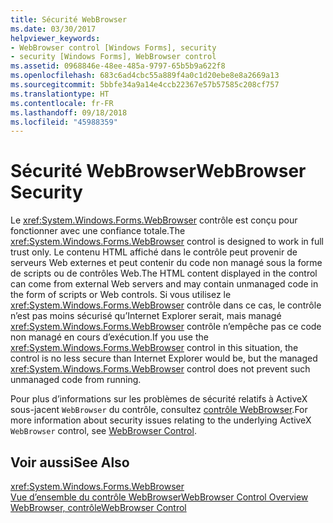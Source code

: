 ```yaml
---
title: Sécurité WebBrowser
ms.date: 03/30/2017
helpviewer_keywords:
- WebBrowser control [Windows Forms], security
- security [Windows Forms], WebBrowser control
ms.assetid: 0968846e-48ee-485a-9797-65b5b9a622f8
ms.openlocfilehash: 683c6ad4cbc55a889f4a0c1d20ebe8e8a2669a13
ms.sourcegitcommit: 5bbfe34a9a14e4ccb22367e57b57585c208cf757
ms.translationtype: HT
ms.contentlocale: fr-FR
ms.lasthandoff: 09/18/2018
ms.locfileid: "45988359"
---
```

# <a name="webbrowser-security"></a><span data-ttu-id="4a89c-102">Sécurité WebBrowser</span><span class="sxs-lookup"><span data-stu-id="4a89c-102">WebBrowser Security</span></span>
<span data-ttu-id="4a89c-103">Le <xref:System.Windows.Forms.WebBrowser> contrôle est conçu pour fonctionner avec une confiance totale.</span><span class="sxs-lookup"><span data-stu-id="4a89c-103">The <xref:System.Windows.Forms.WebBrowser> control is designed to work in full trust only.</span></span> <span data-ttu-id="4a89c-104">Le contenu HTML affiché dans le contrôle peut provenir de serveurs Web externes et peut contenir du code non managé sous la forme de scripts ou de contrôles Web.</span><span class="sxs-lookup"><span data-stu-id="4a89c-104">The HTML content displayed in the control can come from external Web servers and may contain unmanaged code in the form of scripts or Web controls.</span></span> <span data-ttu-id="4a89c-105">Si vous utilisez le <xref:System.Windows.Forms.WebBrowser> contrôle dans ce cas, le contrôle n’est pas moins sécurisé qu’Internet Explorer serait, mais managé <xref:System.Windows.Forms.WebBrowser> contrôle n’empêche pas ce code non managé en cours d’exécution.</span><span class="sxs-lookup"><span data-stu-id="4a89c-105">If you use the <xref:System.Windows.Forms.WebBrowser> control in this situation, the control is no less secure than Internet Explorer would be, but the managed <xref:System.Windows.Forms.WebBrowser> control does not prevent such unmanaged code from running.</span></span>  
  
 <span data-ttu-id="4a89c-106">Pour plus d’informations sur les problèmes de sécurité relatifs à ActiveX sous-jacent `WebBrowser` du contrôle, consultez [contrôle WebBrowser](https://go.microsoft.com/fwlink/?LinkId=198812).</span><span class="sxs-lookup"><span data-stu-id="4a89c-106">For more information about security issues relating to the underlying ActiveX `WebBrowser` control, see [WebBrowser Control](https://go.microsoft.com/fwlink/?LinkId=198812).</span></span>  
  
## <a name="see-also"></a><span data-ttu-id="4a89c-107">Voir aussi</span><span class="sxs-lookup"><span data-stu-id="4a89c-107">See Also</span></span>  
 <xref:System.Windows.Forms.WebBrowser>  
 [<span data-ttu-id="4a89c-108">Vue d’ensemble du contrôle WebBrowser</span><span class="sxs-lookup"><span data-stu-id="4a89c-108">WebBrowser Control Overview</span></span>](../../../../docs/framework/winforms/controls/webbrowser-control-overview.md)  
 [<span data-ttu-id="4a89c-109">WebBrowser, contrôle</span><span class="sxs-lookup"><span data-stu-id="4a89c-109">WebBrowser Control</span></span>](https://go.microsoft.com/fwlink/?LinkId=198812)
